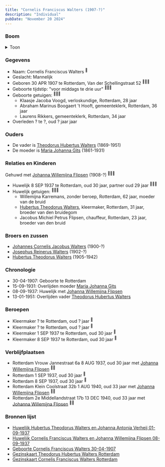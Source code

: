 ```yaml
---
title: "Cornelis Franciscus Walters (1907-?)"
description: "Individual"
pubDate: "November 20 2024"
---
```


### Boom
<details><summary>Toon</summary>

![test](https://www.plantuml.com/plantuml/svg/bPF1JkCm48RlVeeH73XLIeX2awegj2Y1hNPN5GlYM3d9q7ZZs97j25MexywKf9iUgWLkex7_cM_yZs-iuyQrjMIs4ghXXjUGyRpQ6DsgubPBRS0PhYmTeNAi50L2BamkiOknRjmMQgmpDBPBMOS6jTiso8wgvf9R2syC01RQ56WUIv5N2gsTJcikr6m60TinTW6hZrQMTOgpnn9reKrhuRwb9ew2PowfXpq3Rk67vtdZ4E0y2T8mNL27jnU1ijZ1T9BnRBlEj7CI9pEuZ67-T0T-T1N3XHtTKoszGPLfcvT78bkrKgwvAjQvqTPccXX9xGUmdFy6FmvzI4n3g3tVBsu4XwKkkL8SxeGxuheYhdIH14dmFouF_YIhFPTFSgMmGlK5dh1JnO4F3rGAJS7hWMewUSMY46hJNLq-_QG6SVo1bXBQPG3dKcnAjqKfzIlXxLZ_bADHVuFrCmo9Nac9_L4KiaExMsqKIa6rQLboOVCJBaKX_BFwSxS23-Qh1vhF6n_Dz-cpNCFrVejwh8Chpq9AhCLV2bCf6ejge1f_nQD-TM8l-ZxC2KUYWtVZmP3ej27HO4Z4Uk0XmMvG5VHztm40)
</details>

### Gegevens
- Naam: Cornelis Franciscus Walters <sup><a href="../s00104/" style="text-decoration:none" title="Geboorte Cornelis Franciscus Walters 30-04-1907">:link:</a></sup>
- Geslacht: Mannelijk
- Geboren 30 APR 1907 te Rotterdam, Van der Schellingstraat 52 <sup><a href="../s00104/" style="text-decoration:none" title="Geboorte Cornelis Franciscus Walters 30-04-1907">:link:</a><a href="../s00235/" style="text-decoration:none" title="Gezinskaart Theodorus Hubertus Walters Rotterdam">:link:</a><a href="../s00237/" style="text-decoration:none" title="Gezinskaart Cornelis Franciscus Walters Rotterdam">:link:</a></sup>
- Geboorte tijdstip: "voor middags te drie uur" <sup><a href="../s00104/" style="text-decoration:none" title="Geboorte Cornelis Franciscus Walters 30-04-1907">:link:</a><a href="../s00235/" style="text-decoration:none" title="Gezinskaart Theodorus Hubertus Walters Rotterdam">:link:</a><a href="../s00237/" style="text-decoration:none" title="Gezinskaart Cornelis Franciscus Walters Rotterdam">:link:</a></sup>
- Geboorte getuigen: <sup><a href="../s00104/" style="text-decoration:none" title="Geboorte Cornelis Franciscus Walters 30-04-1907">:link:</a><a href="../s00235/" style="text-decoration:none" title="Gezinskaart Theodorus Hubertus Walters Rotterdam">:link:</a><a href="../s00237/" style="text-decoration:none" title="Gezinskaart Cornelis Franciscus Walters Rotterdam">:link:</a></sup>
  - Klaasje Jacoba Voogd, verloskundige, Rotterdam, 28 jaar
  - Abraham Marinus Boogaert \'t Hooft, gemeenteklerk, Rotterdam, 36 jaar
  - Laurens Rikkers, gemeenteklerk, Rotterdam, 34 jaar
- Overleden ? te ?, oud ? jaar jaar 

### Ouders
- De vader is [Theodorus Hubertus Walters](../i00075/) (1869-1951)
- De moeder is [Maria Johanna Gits](../i00076/) (1861-1931)

### Relaties en Kinderen

Gehuwd met [Johanna Willemijna Flipsen](../i00087/) (1908-?) <sup><a href="../s00107/" style="text-decoration:none" title="Huwelijk Cornelis Franciscus Walters en Johanna Willemijna Flipsen 08-09-1937">:link:</a><a href="../s00235/" style="text-decoration:none" title="Gezinskaart Theodorus Hubertus Walters Rotterdam">:link:</a><a href="../s00237/" style="text-decoration:none" title="Gezinskaart Cornelis Franciscus Walters Rotterdam">:link:</a></sup>
- Huwelijk 8 SEP 1937 te Rotterdam, oud 30 jaar, partner oud 29 jaar <sup><a href="../s00107/" style="text-decoration:none" title="Huwelijk Cornelis Franciscus Walters en Johanna Willemijna Flipsen 08-09-1937">:link:</a><a href="../s00235/" style="text-decoration:none" title="Gezinskaart Theodorus Hubertus Walters Rotterdam">:link:</a><a href="../s00237/" style="text-decoration:none" title="Gezinskaart Cornelis Franciscus Walters Rotterdam">:link:</a></sup>
- Huwelijk getuigen:  <sup><a href="../s00107/" style="text-decoration:none" title="Huwelijk Cornelis Franciscus Walters en Johanna Willemijna Flipsen 08-09-1937">:link:</a><a href="../s00235/" style="text-decoration:none" title="Gezinskaart Theodorus Hubertus Walters Rotterdam">:link:</a><a href="../s00237/" style="text-decoration:none" title="Gezinskaart Cornelis Franciscus Walters Rotterdam">:link:</a></sup>
  - Willemijna Karremans, zonder beroep, Rotterdam, 62 jaar, moeder van de bruid
  - [Hubertus Theodorus Walters](../i00084/), kleermaker, Rotterdam, 31 jaar, broeder van den bruidegom
  - Jacobus Michiel Petrus Flipsen, chauffeur, Rotterdam, 23 jaar, broeder van den bruid

### Broers en zussen
- [Johannes Cornelis Jacobus Walters](../i00083/) (1900-?)
- [Josephus Reinerus Walters](../i00073/) (1902-?)
- [Hubertus Theodorus Walters](../i00084/) (1905-1942)

### Chronologie
- 30-04-1907: Geboorte te Rotterdam
- 15-09-1931: Overlijden moeder [Maria Johanna Gits](../i00076/)
- 08-09-1937: Huwelijk met [Johanna Willemijna Flipsen](../i00087/)
- 13-01-1951: Overlijden vader [Theodorus Hubertus Walters](../i00075/)

### Beroepen
- Kleermaker ? te Rotterdam, oud ? jaar <sup><a href="../s00235/" style="text-decoration:none" title="Gezinskaart Theodorus Hubertus Walters Rotterdam">:link:</a></sup>
- Kleermaker ? te Rotterdam, oud ? jaar <sup><a href="../s00237/" style="text-decoration:none" title="Gezinskaart Cornelis Franciscus Walters Rotterdam">:link:</a></sup>
- Kleermaker 1 SEP 1937 te Rotterdam, oud 30 jaar <sup><a href="../s00106/" style="text-decoration:none" title="Huwelijk Hubertus Theodorus Walters en Johanna Antonia Verheij 01-09-1937">:link:</a></sup>
- Kleermaker 8 SEP 1937 te Rotterdam, oud 30 jaar <sup><a href="../s00107/" style="text-decoration:none" title="Huwelijk Cornelis Franciscus Walters en Johanna Willemijna Flipsen 08-09-1937">:link:</a></sup>

### Verblijfplaatsen
- Rotterdam Vrouw Jannestraat 6a 8 AUG 1937, oud 30 jaar met [Johanna Willemijna Flipsen](../i00087/) <sup><a href="../s00237/" style="text-decoration:none" title="Gezinskaart Cornelis Franciscus Walters Rotterdam">:link:</a><a href="../s00235/" style="text-decoration:none" title="Gezinskaart Theodorus Hubertus Walters Rotterdam">:link:</a></sup>
- Rotterdam  1 SEP 1937, oud 30 jaar  <sup><a href="../s00106/" style="text-decoration:none" title="Huwelijk Hubertus Theodorus Walters en Johanna Antonia Verheij 01-09-1937">:link:</a></sup>
- Rotterdam  8 SEP 1937, oud 30 jaar  <sup><a href="../s00107/" style="text-decoration:none" title="Huwelijk Cornelis Franciscus Walters en Johanna Willemijna Flipsen 08-09-1937">:link:</a></sup>
- Rotterdam Klein Coolstraat 32b 1 AUG 1940, oud 33 jaar met [Johanna Willemijna Flipsen](../i00087/) <sup><a href="../s00237/" style="text-decoration:none" title="Gezinskaart Cornelis Franciscus Walters Rotterdam">:link:</a><a href="../s00235/" style="text-decoration:none" title="Gezinskaart Theodorus Hubertus Walters Rotterdam">:link:</a></sup>
- Rotterdam 2e Middellandstraat 17b 13 DEC 1940, oud 33 jaar met [Johanna Willemijna Flipsen](../i00087/) <sup><a href="../s00237/" style="text-decoration:none" title="Gezinskaart Cornelis Franciscus Walters Rotterdam">:link:</a><a href="../s00235/" style="text-decoration:none" title="Gezinskaart Theodorus Hubertus Walters Rotterdam">:link:</a></sup>

### Bronnen lijst
- [Huwelijk Hubertus Theodorus Walters en Johanna Antonia Verheij 01-09-1937](../s00106/)
- [Huwelijk Cornelis Franciscus Walters en Johanna Willemijna Flipsen 08-09-1937](../s00107/)
- [Geboorte Cornelis Franciscus Walters 30-04-1907](../s00104/)
- [Gezinskaart Theodorus Hubertus Walters Rotterdam](../s00235/)
- [Gezinskaart Cornelis Franciscus Walters Rotterdam](../s00237/)